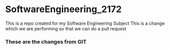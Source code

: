 # SoftwareEngineering_2172
This is a repo created for my Software Engineering Subject
This is a change which we are performing so that we can do a pull request
### These are the changes from GIT

